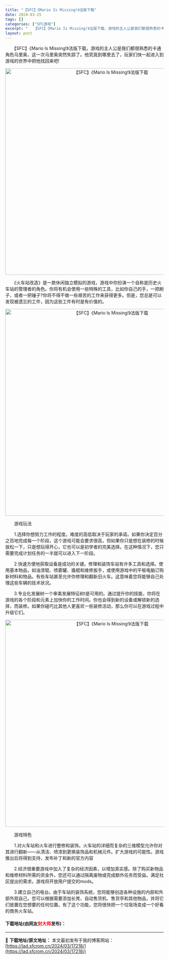 ```yaml
---
title: "【SFC】《Mario Is Missing!》法版下载"
date: 2024-03-25
tags: []
categories: ["SFC游戏"]
excerpt: "　　【SFC】《Mario Is Missing!》法版下载，游戏的主人公是我们都很熟悉的卡通角色马里奥，这一次马里奥突然失踪了。他究竟到哪里去了，玩家们快一起进入到游戏的世界中把他找回来吧! 　　《火车站改造》是一款休闲独立模拟的游戏，游戏中你扮演一个自称是历史火车站的管理者的角色。你将有机会使用&hellip;"
layout: post
---
```


 <p>　　【SFC】《Mario Is Missing!》法版下载，游戏的主人公是我们都很熟悉的卡通角色马里奥，这一次马里奥突然失踪了。他究竟到哪里去了，玩家们快一起进入到游戏的世界中把他找回来吧!</p> <p align="center"><img align="" border="0" src="https://lad.sfcrom.cn/wp-content/uploads/2024/03/20240325_6600c010a0037.png" width="656" alt="【SFC】《Mario Is Missing!》法版下载" /></p> <p>　　《火车站改造》是一款休闲独立模拟的游戏，游戏中你扮演一个自称是历史火车站的管理者的角色。你将有机会使用一些特殊的工具，比如你自己的手，一把刷子，或者一把锤子?你将不得不做一些艰苦的工作来获得更多。但是，您总是可以发现被遗忘的工件，因为这些工件有时是有价值的。</p> <p align="center"><img align="" border="0" src="https://lad.sfcrom.cn/wp-content/uploads/2024/03/20240325_6600c011be3fe.png" width="657" alt="【SFC】《Mario Is Missing!》法版下载" /></p> <p>　　游戏玩法</p> <p>　　1.选择你想努力工作的程度。难度的高低取决于玩家的承诺。如果你决定百分之百地完成每一个阶段，这个游戏可能会要求很高，但如果你只是想在装修的时候放松一下，只是想玩得开心，它也可以是初学者的完美选择。在这种情况下，您只需要完成计划任务的一半就可以进入下一阶段。</p> <p>　　2.快速方便地获取设备是成功的关键。修理和装饰车站有许多工具和选择。使用基本物品，如油漆辊、喷雾罐、撬棍和维修扳手，或使用游戏中的平板电脑订购新材料和物品。有些车站甚至允许你修理和翻新旧火车。这意味着您将能够自己处理这些车辆的技术状况。</p> <p>　　3.专业化发展树一个审美发展特征树t是可用的。通过提升你的技能，你将在游戏的各个阶段和元素上加快你的工作时间。你也会得到新的设备或解锁新的选择，而装修。如果你碰巧比其他人更喜欢一些装修活动，那么你可以在游戏过程中升级它们。</p> <p align="center"><img align="" border="0" src="https://lad.sfcrom.cn/wp-content/uploads/2024/03/20240325_6600c012e2037.png" width="658" alt="【SFC】《Mario Is Missing!》法版下载" /></p> <p>　　游戏特色</p> <p>　　1.对火车站和火车进行整修和装饰。火车站的详细而复杂的三维模型允许你对其进行翻新&mdash;&mdash;从清洁、喷漆到更换装饰品和机械元件。扩大游戏的可能性。游戏推出后将得到支持，发布补丁和新的官方内容</p> <p>　　2.经济很重要游戏中加入了复杂的经济因素，以增加真实感。除了购买新物品和维修材料所需的资金外，您还可以通过隔离废物或完成额外任务而受益。满足社区提出的需求。游戏将开放用户提交的mods。</p> <p>　　3.建立自己的电台。由于车站的装饰系统，您将能够创造各种设施的内部和外部外观自己。您可以根据需要添加长凳、自动售货机、售货亭和其他物品，并将它们放置在您想要的任何位置。有了这个功能，您将很快把一个垃圾场变成一个好看的商务火车站。</p> <p><h4>下载地址(由网友<font color="red">封大师</font>发布)：</h4></p> 

---
📖 **下载地址/原文地址：** 本文最初发布于我的博客网站：[https://lad.sfcrom.cn/2024/03/17218/](https://lad.sfcrom.cn/2024/03/17218/)
